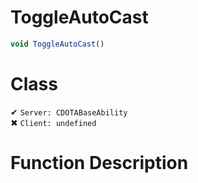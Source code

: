 # ToggleAutoCast
```js
void ToggleAutoCast()
```
# Class
✔ `Server: CDOTABaseAbility`  
✖ `Client: undefined`  

# Function Description

